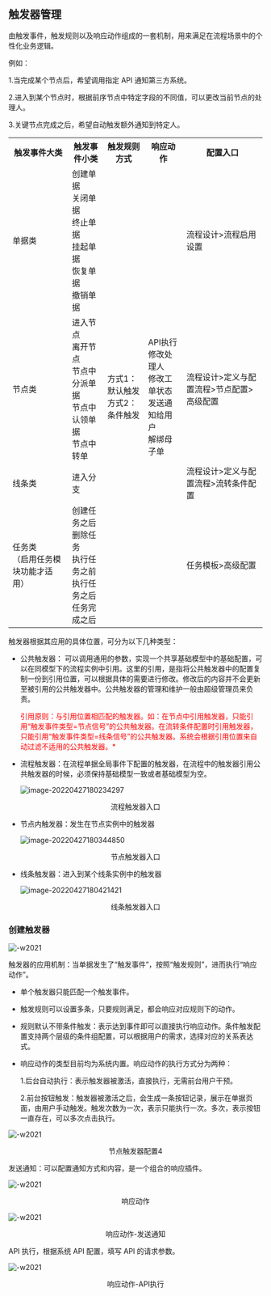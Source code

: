 ## 触发器管理

由触发事件，触发规则以及响应动作组成的一套机制，用来满足在流程场景中的个性化业务逻辑。

例如：

1.当完成某个节点后，希望调用指定 API 通知第三方系统。

2.进入到某个节点时，根据前序节点中特定字段的不同值，可以更改当前节点的处理人。

3.关键节点完成之后，希望自动触发额外通知到特定人。


<table>
    <tr>
        <th rowspan="1">触发事件大类</th>
        <th rowspan="1">触发事件小类</th>
        <th rowspan="1">触发规则方式</th>
        <th rowspan="1">响应动作</th>
        <th rowspan="1">配置入口</th>
    </tr>
    <tr>
        <td>单据类</td>
        <td>创建单据<br>关闭单据<br>终止单据<br>挂起单据<br>恢复单据<br>撤销单据</td>
        <td rowspan="4">方式1：默认触发<br>方式2：条件触发</td>
        <td rowspan="4">API执行<br>修改处理人<br>修改工单状态<br>发送通知给用户<br>解绑母子单</td>
        <td>流程设计>流程启用设置</td>
    </tr>
    <tr>
        <td>节点类</td>
        <td>进入节点<br>离开节点<br>节点中分派单据<br>节点中认领单据<br>节点中转单</td>
        <td>流程设计>定义与配置流程>节点配置>高级配置</td>
    </tr>
    <tr>
        <td>线条类</td>
        <td>进入分支</td>
        <td>流程设计>定义与配置流程>流转条件配置</td>
    </tr>
     <tr>
        <td>任务类<br>（启用任务模块功能才适用）</td>
        <td>创建任务之后<br>删除任务<br>执行任务之前<br>执行任务之后<br>任务完成之后</td>
        <td>任务模板>高级配置</td>
    </tr>
</table>

触发器根据其应用的具体位置，可分为以下几种类型：

-   公共触发器：
    可以调用通用的参数，实现一个共享基础模型中的基础配置，可以在同模型下的流程实例中引用。这里的引用，是指将公共触发器中的配置复制一份到引用位置，可以根据具体的需要进行修改。修改后的内容并不会更新至被引用的公共触发器中。公共触发器的管理和维护一般由超级管理员来负责。

    <font color=red>引用原则：与引用位置相匹配的触发器。如：在节点中引用触发器，只能引用“触发事件类型=节点信号”的公共触发器。在流转条件配置时引用触发器，只能引用“触发事件类型=线条信号”的公共触发器。系统会根据引用位置来自动过滤不适用的公共触发器。*</font>

- 流程触发器：在流程单据全局事件下配置的触发器，在流程中的触发器引用公共触发器的时候，必须保持基础模型一致或者基础模型为空。

  ![image-20220427180234297](media/image-20220427180234297.png)

<center>流程触发器入口</center>

- 节点内触发器：发生在节点实例中的触发器

  ![image-20220427180344850](media/image-20220427180344850.png)

<center>节点触发器入口</center>

- 线条触发器：进入到某个线条实例中的触发器

  ![image-20220427180421421](media/image-20220427180421421.png)

<center>线条触发器入口</center>

### 创建触发器

![-w2021](../media/29705a61a9009631c8a9c5e5183eab44.png)

触发器的应用机制：当单据发生了“触发事件”，按照“触发规则”，进而执行“响应动作”。

-   单个触发器只能匹配一个触发事件。

-   触发规则可以设置多条，只要规则满足，都会响应对应规则下的动作。

-   规则默认不带条件触发：表示达到事件即可以直接执行响应动作。条件触发配置支持两个层级的条件组配置，可以根据用户的需求，选择对应的关系表达式。

-   响应动作的类型目前均为系统内置。响应动作的执行方式分为两种：

    1.后台自动执行：表示触发器被激活，直接执行，无需前台用户干预。

    2.前台按钮触发：触发器被激活之后，会生成一条按钮记录，展示在单据页面，由用户手动触发。触发次数为一次，表示只能执行一次。多次，表示按钮一直存在，可以多次点击执行。

![-w2021](../media/d9ed4ea87982184d630f59b5f92eb8f8.png)

<center>节点触发器配置4</center>

发送通知：可以配置通知方式和内容，是一个组合的响应插件。

![-w2021](../media/abfc6cb119d2524c39a4649f7e65e355.png)

<center>响应动作</center>

![-w2021](../media/29466475500deb87fc4c195b6de3d8b7.png)

<center>响应动作-发送通知</center>

API 执行，根据系统 API 配置，填写 API 的请求参数。

![-w2021](../media/08f87b6509e6589692bd966ba33153e9.png)

<center>响应动作-API执行</center>